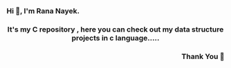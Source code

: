 <h3 align="left">Hi 👋, I'm Rana Nayek.</h3>
<h3 align="center">It's my C repository , here you can check out my data structure projects in c language.....</h3>
<h3 align="right">Thank You 🙏</h3>

